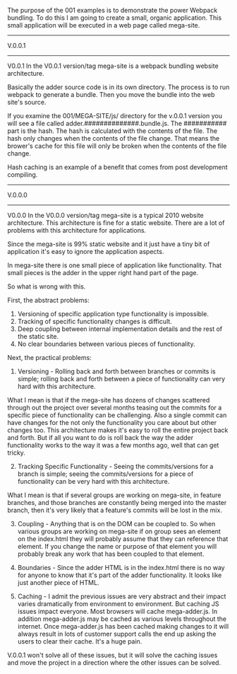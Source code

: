 The purpose of the 001 examples is to demonstrate the power Webpack bundling. To
do this I am going to create a small, organic application.  This small application
will be executed in a web page called mega-site.

********************************************************************************
V.0.0.1
********************************************************************************

V0.0.1 In the V0.0.1 version/tag mega-site is a webpack bundling website architecture.

Basically the adder source code is in its own directory.  The process is to run
webpack to generate a bundle.  Then you move the bundle into the web site's source.

If you examine the 001/MEGA-SITE/js/ directory for the v.0.0.1 version you will
see a file called adder.##############.bundle.js.  The ########### part is the
hash.  The hash is calculated with the contents of the file.  The hash only changes when the contents of the file change.  That means the brower's cache for this file
will only be broken when the contents of the file change.

Hash caching is an example of a benefit that comes from post development compiling.  


********************************************************************************
V.0.0.0
********************************************************************************

V0.0.0 In the V0.0.0 version/tag mega-site is a typical 2010 website architecture.
This architecture is fine for a static website.  There are a lot of problems with
this architecture for applications.  

Since the mega-site is 99% static website and it just have a tiny bit of
application it's easy to ignore the application aspects.

In mega-site there is one small piece of application like functionality.  That
small pieces is the adder in the upper right hand part of the page.

So what is wrong with this.

First, the abstract problems:

1) Versioning of specific application type functionality is impossible.
2) Tracking of specific functionality changes is difficult.
3) Deep coupling between internal implementation details and the rest of the
static site.
4) No clear boundaries between various pieces of functionality.  


Next, the practical problems:

1) Versioning - Rolling back and forth between branches or commits is
simple; rolling back and forth between a piece of functionality can very hard with
this architecture.

What I mean is that if the mega-site has dozens of changes scattered through out
the project over several months teasing out the commits for a specific piece of
functionality can be challenging.  Also a single commit can have changes for the
not only the functionality you care about but other changes too.  This architecture
makes it's easy to roll the entire project back and forth.  But if all you want
to do is roll back the way the adder functionality works to the way it was a few
months ago, well that can get tricky.

2) Tracking Specific Functionality - Seeing the commits/versions for a branch is
simple; seeing the commits/versions for a piece of functionality can be very
hard with this architecture.

What I mean is that if several groups are working on mega-site, in feature branches,
and those branches are constantly being merged into the master branch, then it's
very likely that a feature's commits will be lost in the mix.

3) Coupling - Anything that is on the DOM can be coupled to.  So when various
groups are working on mega-site if on group sees an element on the index.html they
will probably assume that they can reference that element.  If you change the name
or purpose of that element you will probably break any work that has been coupled
to that element.

4) Boundaries - Since the adder HTML is in the index.html there is no way for
anyone to know that it's part of the adder functionality.  It looks like just
another piece of HTML.  

5) Caching - I admit the previous issues are very abstract and their impact varies
dramatically from environment to environment.  But caching JS issues impact everyone.
Most browsers will cache mega-adder.js.  In addition mega-adder.js may be cached as
various levels throughout the internet.  Once mega-adder.js has been cached making
changes to it will always result in lots of customer support calls the end up
asking the users to clear their cache.  It's a huge pain.  

V.0.0.1 won't solve all of these issues, but it will solve the caching issues and
move the project in a direction where the other issues can be solved.
